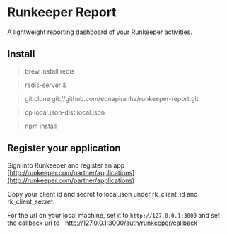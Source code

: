 # Runkeeper Report

A lightweight reporting dashboard of your Runkeeper activities.

## Install

> brew install redis

> redis-server &

> git clone git://github.com/ednapiranha/runkeeper-report.git

> cp local.json-dist local.json

> npm install

## Register your application

Sign into Runkeeper and register an app [http://runkeeper.com/partner/applications](http://runkeeper.com/partner/applications)

Copy your client id and secret to local.json under rk_client_id and rk_client_secret.

For the url on your local machine, set it to `http://127.0.0.1:3000` and set the callback url to ``http://127.0.0.1:3000/auth/runkeeper/callback`
